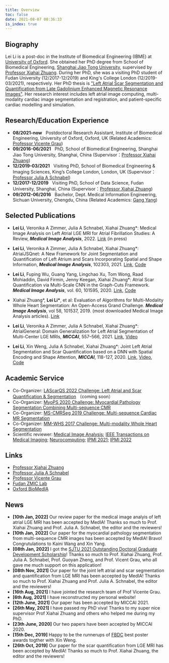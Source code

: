 ```yaml
---
title: Overview
toc: false
date: 2021-08-07 00:36:33
is_index: true
---
```

## Biography

Lei Li is a post-doc in the Institute of Biomedical Engineering (IBME) at [University of Oxford](https://eng.ox.ac.uk/biomedical-image-analysis/). She obtained her PhD degree from School of Biomedical Engineering, [Shanghai Jiao Tong University](http://en.bme.sjtu.edu.cn/), supervised by [Professor Xiahai Zhuang](http://www.sdspeople.fudan.edu.cn/zhuangxiahai/).  During her PhD, she was a visiting PhD student of Fudan University (12/2017-12/2019) and King's College London (12/2019-03/2021), respectively. Her PhD thesis is ["Left Atrial Scar Segmentation and Quantification from Late Gadolinium Enhanced Magnetic Resonance Images"](https://drive.google.com/file/d/18T8i1J-tptPSHxcsVsCE_J6kfDVJizHS/view?usp=sharing). Her research interest includes left atrial image computing, multi-modality cardiac image segmentation and registration, and patient-specific cardiac modelling and simulation.

<!-- 李雷，博士，现为牛津大学BioMedIA cluster博士后，于2021年获得上海交通大学生物医学工程博士学位，博士期间分别在复旦大学和伦敦国王学院交流访问。研究方向主要为心脏医学影像处理，特别是针对房颤病人的左心房研究，利用机器学习的方法实现全自动的医学影像分析，从而辅助医生进行诊断和治疗。近年来在Medical Image Analysis, IEEE Transactions on Medical Imaging, MICCAI等医学影像高水平期刊和国际会议中发表论文20篇，其中以第一作者或通讯作者发表论文8篇。此外，曾协同组织MICCAI-2017，2019，2020挑战赛，担任多个期刊和国际会议的审稿人。
邮件：lei.li@eng.ox.ac.uk
主页：https://marie0909.github.io/
单位：Institute of Biomedical Engineering, University of Oxford, Oxford, UK -->


## Research/Education Experience
* **08/2021-now** &nbsp; Postdoctoral Research Assistant, Institute of Biomedical Engineering, University of Oxford, Oxford, UK (Related Academics: [Professor Vicente Grau](https://eng.ox.ac.uk/people/vicente-grau-colomer/))
* **09/2016-06/2021** &nbsp; PhD, School of Biomedical Engineering, Shanghai Jiao Tong University, Shanghai, China (Supervisor：[Professor Xiahai Zhuang](http://www.sdspeople.fudan.edu.cn/zhuangxiahai/))
* **12/2019-03/2021** &nbsp; Visiting PhD, School of Biomedical Engineering & Imaging Sciences, King’s College London, London, UK (Supervisor：[Professor Julia A Schnabel](https://www.kcl.ac.uk/people/julia-a-schnabel))
* **12/2017-12/2019** &nbsp; Visiting PhD, School of Data Science, Fudan University, Shanghai, China (Supervisor：[Professor Xiahai Zhuang](http://www.sdspeople.fudan.edu.cn/zhuangxiahai/))
* **09/2012-06/2016** &nbsp; Bachelor, Dept. Medical Information Engineering, Sichuan University, Chengdu, China (Related Academics: [Gang Yang](https://bme.scu.edu.cn/info/1090/1460.htm#))


## Selected Publications
* **Lei Li**, Veronika A Zimmer, Julia A Schnabel, Xiahai Zhuang*: Medical Image Analysis on Left Atrial LGE MRI for Atrial Fibrillation Studies: A Review, ***Medical Image Analysis***, 2022. [Link](https://arxiv.org/abs/2106.09862)  (in press)
   
* **Lei Li**, Veronika A Zimmer, Julia A Schnabel, Xiahai Zhuang\*: AtrialJSQnet: A New Framework for Joint Segmentation and Quantification of Left Atrium and Scars Incorporating Spatial and Shape Information, ***Medical Image Analysis***, 102303, 2021. [Link](https://www.sciencedirect.com/science/article/pii/S1361841521003480), [Code](https://github.com/Marie0909/AtrialJSQnet)
  
* **Lei Li**, Fuping Wu, Guang Yang, Lingchao Xu, Tom Wong, Raad Mohiaddin, David Firmin, Jenny Keegan, Xiahai Zhuang\*: Atrial Scar Quantification via Multi-Scale CNN in the Graph-Cuts Framework. ***Medical Image Analysis***, vol. 60, 101595, 2020. [Link](https://www.sciencedirect.com/science/article/pii/S1361841519301355), [Code](https://github.com/Marie0909/LearnGC)

* Xiahai Zhuang\*, **Lei Li\***, et al: Evaluation of Algorithms for Multi-Modality Whole Heart Segmentation: An Open-Access Grand Challenge. ***Medical Image Analysis***, vol 58, 101537, 2019. (most downloaded Medical Image Analysis articles). [Link](https://www.sciencedirect.com/science/article/pii/S1361841519300751)

  
* **Lei Li**, Veronika A Zimmer, Julia A Schnabel, Xiahai Zhuang*: AtrialGeneral: Domain Generalization for Left Atrial Segmentation of Multi-Center LGE MRIs, ***MICCAI***, 557–566, 2021. [Link](https://link.springer.com/chapter/10.1007%2F978-3-030-87231-1_54), [Video](https://drive.google.com/file/d/141FI3F4EHMihq4O3R-jTUCEkUXBE91H3/view?usp=sharing)
  
* **Lei Li**, Xin Weng, Julia A Schnabel, Xiahai Zhuang\*: Joint Left Atrial Segmentation and Scar Quantification based on a DNN with Spatial Encoding and Shape Attention, ***MICCAI***, 118-127, 2020. [Link](https://link.springer.com/chapter/10.1007/978-3-030-59719-1_12), [Video](https://www.bilibili.com/video/BV1rA41177eV), [Code](https://github.com/Marie0909/AtrialJSQnet)


## Academic Service
<!-- * Co-Chair: [11th Workshop on Statistical Atlases and Computational Modelling of the Heart, Lima, Peru](https://stacom2020.cardiacatlas.org/)  -->
* Co-Organizer: [LAScarQS 2022 Challenge: Left Atrial and Scar Quantification & Segmentation](https://zmiclab.github.io/projects/lascarqs22/) （coming soon）
* Co-Organizer: [MyoPS 2020 Challenge: Myocardial Pathology Segmentation Combining Multi-sequence CMR](http://www.sdspeople.fudan.edu.cn/zhuangxiahai/0/myops20/)
* Co-Organizer: [MS-CMRSeg 2019 Challenge: Multi-sequence Cardiac MR Segmentation](http://www.sdspeople.fudan.edu.cn/zhuangxiahai/0/mscmrseg19/)
* Co-Organizer: [MM-WHS 2017 Challenge: Multi-modality Whole Heart Segmentation](http://www.sdspeople.fudan.edu.cn/zhuangxiahai/0/mmwhs/)
* Scientific reviewer: [Medical Image Analysis](https://www.journals.elsevier.com/medical-image-analysis); [IEEE Transactions on Medical Imaging](https://ieeexplore.ieee.org/xpl/RecentIssue.jsp?punumber=42); [Neurocomputing](https://www.journals.elsevier.com/neurocomputing); [IPMI 2021](http://ipmi2021.org/); [IPMI 2022](https://waset.org/medical-imaging-and-information-processing-conference-in-october-2022-in-barcelona)

## Links
* [Professor Xiahai Zhuang](http://www.sdspeople.fudan.edu.cn/zhuangxiahai/)
* [Professor Julia A Schnabel](https://www.kcl.ac.uk/people/julia-a-schnabel)
* [Professor Vicente Grau](https://eng.ox.ac.uk/people/vicente-grau-colomer/)
* [Fudan ZMIC Lab](https://zmiclab.github.io/index.html)
* [Oxford BioMedIA](https://eng.ox.ac.uk/biomedical-image-analysis/)

## News
* **[10th Jan, 2022]** Our review paper for the medical image analyis of left atrial LGE MRI has been accepted by MedIA! Thanks so much to Prof. Xiahai Zhuang and Prof. Julia A. Schnabel, the editor and the reviewers!
* **[10th Jan, 2022]** Our paper for the myocardial pathology segmentation from multi-sequence CMR images has been accepted by MedIA! Bravo! Congrutulations to Kaini Wang and Xin Yang.
* **[08th Jan, 2022]** I got the [SJTU 2021 Outstanding Doctoral Graduate Development Scholarship](https://www.gs.sjtu.edu.cn/info/1136/8764.htm)! Thanks so much to Prof. Xiahai Zhuang, Prof. Julia A. Schnabel, Prof. Guoyan Zheng, and Prof. Vicent Grau, who all gave me much support on this application!
* **[08th Nov, 2021]** Our paper for the joint left atrial and scar segmentation and quantification from LGE MRI has been accepted by MedIA! Thanks so much to Prof. Xiahai Zhuang and Prof. Julia A. Schnabel, the editor and the reviewers!
* **[16th Aug, 2021]** I have jointed the research team of Prof Vicente Grau.
* **[6th Aug, 2021]** I have reconstructed my personal website!
* **[12th June, 2021]** Our paper has been accepted by MICCAI 2021.
* **[26th May, 2021]** I have passed my PhD viva! Thanks to my super nice supervisor Prof Xiahai Zhuang and others who helped me during my PhD.
* **[23th June, 2020]** Our two papers have been accepted by MICCAI 2020.
* **[15th Dec, 2019]** Happy to be the runnerups of [FBDC](https://fbdc.fudan.edu.cn/wosterwwession/list.htm) best poster awards togther with Xin Weng.
* **[26th Oct, 2019]** Our paper for the scar quantification from LGE MRI has been accepted by MedIA! Thanks so much to Prof. Xiahai Zhuang, the editor and the reviewers!
